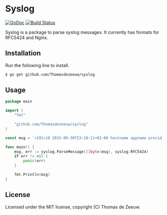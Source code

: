 # Syslog

[![GoDoc](https://godoc.org/github.com/Thomasdezeeuw/syslog?status.svg)](https://godoc.org/github.com/Thomasdezeeuw/syslog)
[![Build Status](https://travis-ci.org/Thomasdezeeuw/syslog.png?branch=master)](https://travis-ci.org/Thomasdezeeuw/syslog)

Syslog is a package to parse syslog messages. It currently has formats for
RFC5424 and Nginx.

## Installation

Run the following line to install.

```bash
$ go get github.com/Thomasdezeeuw/syslog
```

## Usage

```go
package main

import (
	"fmt"

	"github.com/Thomasdezeeuw/syslog"
)

const msg = `<191>10 2015-09-30T23:10:11+02:00 hostname appname procid msgid [data name="value"] message`

func main() {
	msg, err := syslog.ParseMessage([]byte(msg), syslog.RFC5424)
	if err != nil {
		panic(err)
	}

	fmt.Println(msg)
}
```

## License

Licensed under the MIT license, copyright (C) Thomas de Zeeuw.

